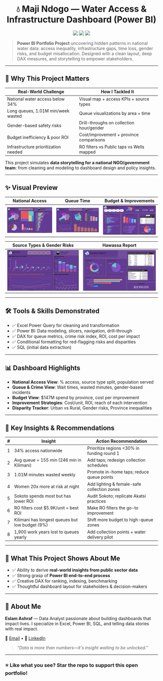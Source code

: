 <!-- ----------------------------------------------------------
 README | Maji Ndogo — Water Resources Dashboard in Power BI
 Author: ELSAHM 32 • Updated: 2025-06-18
------------------------------------------------ -->

<h1 align="center">💧 Maji Ndogo — Water Access & Infrastructure Dashboard (Power BI)</h1>

<p align="center">
  <img src="https://img.shields.io/badge/Built%20with-Power%20BI,%20DAX,%20SQL-00aaff?style=flat-square"/>
  <img src="https://img.shields.io/badge/Insights-Crime,%20Queues,%20Access,%20Budget-brightgreen?style=flat-square"/>
  <img src="https://img.shields.io/badge/Use%20case-NGO%20&%20Government%20Strategy-blue?style=flat-square"/>
</p>

> **Power BI Portfolio Project** uncovering hidden patterns in national water data: access inequality, infrastructure gaps, time loss, gender risks, and budget misallocation.
> Designed with a clean layout, deep DAX measures, and storytelling to empower stakeholders.

---

## 🚀 Why This Project Matters

| Real-World Challenge                 | How I Tackled It                          |
| ------------------------------------ | ----------------------------------------- |
| National water access below 34%      | Visual map + access KPIs + source types   |
| Long queues, 1.01M min/week wasted   | Queue visualizations by area + time       |
| Gender-based safety risks            | Drill-throughs on collection hour/gender  |
| Budget inefficiency & poor ROI       | Cost/improvement + province comparisons   |
| Infrastructure prioritization needed | RO filters vs Public taps vs Wells mapped |

This project simulates **data storytelling for a national NGO/government team**: from cleaning and modeling to dashboard design and policy insights.

---

## ✨ Visual Preview

| National Access                                     | Queue Time                                      | Budget & Improvements                                 |
| --------------------------------------------------- | ----------------------------------------------- | ----------------------------------------------------- |
| <img src="assets/national_access.png" width="300"/> | <img src="assets/queue_time.png" width="300"/>  | <img src="assets/budget_efficiency.png" width="300"/> |

| Source Types & Gender Risks                             | Hawassa Report                                             |
| ------------------------------------------------------- | ---------------------------------------------------------- |
| <img src="assets/source_gender_risks.png" width="300"/> | <img src="assets/hawassa_report.png" width="300"/>         |

---

## 🛠️ Tools & Skills Demonstrated

* ✅ Excel Power Query for cleaning and transformation
* ✅ Power BI: Data modeling, slicers, navigation, drill-through
* ✅ DAX for queue metrics, crime risk index, ROI, cost per impact
* ✅ Conditional formatting for red-flagging risks and disparities
* ✅ SQL (initial data extraction)

---

## 📊 Dashboard Highlights

* **National Access View**: % access, source type split, population served
* **Queue & Crime View**: Wait times, wasted minutes, gender-based incidents
* **Budget View**: \$147M spend by province, cost per improvement
* **Improvement Strategies**: Cost/unit, ROI, reach of each intervention
* **Disparity Tracker**: Urban vs Rural, Gender risks, Province inequalities

---

## 📌 Key Insights & Recommendations

| # | Insight                                         | Action Recommendation                        |
| - | ----------------------------------------------- | -------------------------------------------- |
| 1 | 34% access nationwide                           | Prioritize regions <30% in funding round 1   |
| 2 | Avg queue = 155 min (246 min in Kilimani)       | Add taps; redesign collection schedules      |
| 3 | 1.01M minutes wasted weekly                     | Promote in-home taps; reduce queue points    |
| 4 | Women 20x more at risk at night                 | Add lighting & female-safe collection zones  |
| 5 | Sokoto spends most but has lower ROI            | Audit Sokoto; replicate Akatsi practices     |
| 6 | RO filters cost \$5.9K/unit = best ROI          | Make RO filters the go-to improvement        |
| 7 | Kilimani has longest queues but low budget (9%) | Shift more budget to high-queue zones        |
| 8 | 1,900 work years lost to queues yearly          | Add collection points + water delivery pilot |

---

## 🧠 What This Project Shows About Me

* ✅ Ability to derive **real-world insights from public sector data**
* ✅ Strong grasp of **Power BI end-to-end process**
* ✅ Creative DAX for ranking, indexing, benchmarking
* ✅ Thoughtful dashboard layout for stakeholders & decision-makers

---

## 👤 About Me

**Eslam Ashraf** — Data Analyst passionate about building dashboards that impact lives. I specialize in Excel, Power BI, SQL, and telling data stories with real impact.

📧 [Email](mailto:islamashraf.b@gmail.com) • 👤 [LinkedIn](https://www.linkedin.com/in/eslamashraff/)

> *“Data is more than numbers—it's insight waiting to be unlocked.”*

---

### ⭐ Like what you see? **Star the repo** to support this open portfolio!

